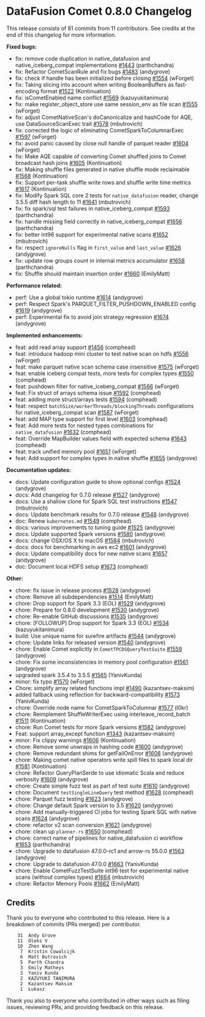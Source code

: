 <!--
Licensed to the Apache Software Foundation (ASF) under one
or more contributor license agreements.  See the NOTICE file
distributed with this work for additional information
regarding copyright ownership.  The ASF licenses this file
to you under the Apache License, Version 2.0 (the
"License"); you may not use this file except in compliance
with the License.  You may obtain a copy of the License at

  http://www.apache.org/licenses/LICENSE-2.0

Unless required by applicable law or agreed to in writing,
software distributed under the License is distributed on an
"AS IS" BASIS, WITHOUT WARRANTIES OR CONDITIONS OF ANY
KIND, either express or implied.  See the License for the
specific language governing permissions and limitations
under the License.
-->

# DataFusion Comet 0.8.0 Changelog

This release consists of 81 commits from 11 contributors. See credits at the end of this changelog for more information.

**Fixed bugs:**

- fix: remove code duplication in native_datafusion and native_iceberg_compat implementations [#1443](https://github.com/apache/datafusion-comet/pull/1443) (parthchandra)
- fix: Refactor CometScanRule and fix bugs [#1483](https://github.com/apache/datafusion-comet/pull/1483) (andygrove)
- fix: check if handle has been initialized before closing [#1554](https://github.com/apache/datafusion-comet/pull/1554) (wForget)
- fix: Taking slicing into account when writing BooleanBuffers as fast-encoding format [#1522](https://github.com/apache/datafusion-comet/pull/1522) (Kontinuation)
- fix: isCometEnabled name conflict [#1569](https://github.com/apache/datafusion-comet/pull/1569) (kazuyukitanimura)
- fix: make register_object_store use same session_env as file scan [#1555](https://github.com/apache/datafusion-comet/pull/1555) (wForget)
- fix: adjust CometNativeScan's doCanonicalize and hashCode for AQE, use DataSourceScanExec trait [#1578](https://github.com/apache/datafusion-comet/pull/1578) (mbutrovich)
- fix: corrected the logic of eliminating CometSparkToColumnarExec [#1597](https://github.com/apache/datafusion-comet/pull/1597) (wForget)
- fix: avoid panic caused by close null handle of parquet reader [#1604](https://github.com/apache/datafusion-comet/pull/1604) (wForget)
- fix: Make AQE capable of converting Comet shuffled joins to Comet broadcast hash joins [#1605](https://github.com/apache/datafusion-comet/pull/1605) (Kontinuation)
- fix: Making shuffle files generated in native shuffle mode reclaimable [#1568](https://github.com/apache/datafusion-comet/pull/1568) (Kontinuation)
- fix: Support per-task shuffle write rows and shuffle write time metrics [#1617](https://github.com/apache/datafusion-comet/pull/1617) (Kontinuation)
- fix: Modify Spark SQL core 2 tests for `native_datafusion` reader, change 3.5.5 diff hash length to 11 [#1641](https://github.com/apache/datafusion-comet/pull/1641) (mbutrovich)
- fix: fix spark/sql test failures in native_iceberg_compat [#1593](https://github.com/apache/datafusion-comet/pull/1593) (parthchandra)
- fix: handle missing field correctly in native_iceberg_compat [#1656](https://github.com/apache/datafusion-comet/pull/1656) (parthchandra)
- fix: better int96 support for experimental native scans [#1652](https://github.com/apache/datafusion-comet/pull/1652) (mbutrovich)
- fix: respect `ignoreNulls` flag in `first_value` and `last_value` [#1626](https://github.com/apache/datafusion-comet/pull/1626) (andygrove)
- fix: update row groups count in internal metrics accumulator [#1658](https://github.com/apache/datafusion-comet/pull/1658) (parthchandra)
- fix: Shuffle should maintain insertion order [#1660](https://github.com/apache/datafusion-comet/pull/1660) (EmilyMatt)

**Performance related:**

- perf: Use a global tokio runtime [#1614](https://github.com/apache/datafusion-comet/pull/1614) (andygrove)
- perf: Respect Spark's PARQUET_FILTER_PUSHDOWN_ENABLED config [#1619](https://github.com/apache/datafusion-comet/pull/1619) (andygrove)
- perf: Experimental fix to avoid join strategy regression [#1674](https://github.com/apache/datafusion-comet/pull/1674) (andygrove)

**Implemented enhancements:**

- feat: add read array support [#1456](https://github.com/apache/datafusion-comet/pull/1456) (comphead)
- feat: introduce hadoop mini cluster to test native scan on hdfs [#1556](https://github.com/apache/datafusion-comet/pull/1556) (wForget)
- feat: make parquet native scan schema case insensitive [#1575](https://github.com/apache/datafusion-comet/pull/1575) (wForget)
- feat: enable iceberg compat tests, more tests for complex types [#1550](https://github.com/apache/datafusion-comet/pull/1550) (comphead)
- feat: pushdown filter for native_iceberg_compat [#1566](https://github.com/apache/datafusion-comet/pull/1566) (wForget)
- feat: Fix struct of arrays schema issue [#1592](https://github.com/apache/datafusion-comet/pull/1592) (comphead)
- feat: adding more struct/arrays tests [#1594](https://github.com/apache/datafusion-comet/pull/1594) (comphead)
- feat: respect `batchSize/workerThreads/blockingThreads` configurations for native_iceberg_compat scan [#1587](https://github.com/apache/datafusion-comet/pull/1587) (wForget)
- feat: add MAP type support for first level [#1603](https://github.com/apache/datafusion-comet/pull/1603) (comphead)
- feat: Add more tests for nested types combinations for `native_datafusion` [#1632](https://github.com/apache/datafusion-comet/pull/1632) (comphead)
- feat: Override MapBuilder values field with expected schema [#1643](https://github.com/apache/datafusion-comet/pull/1643) (comphead)
- feat: track unified memory pool [#1651](https://github.com/apache/datafusion-comet/pull/1651) (wForget)
- feat: Add support for complex types in native shuffle [#1655](https://github.com/apache/datafusion-comet/pull/1655) (andygrove)

**Documentation updates:**

- docs: Update configuration guide to show optional configs [#1524](https://github.com/apache/datafusion-comet/pull/1524) (andygrove)
- docs: Add changelog for 0.7.0 release [#1527](https://github.com/apache/datafusion-comet/pull/1527) (andygrove)
- docs: Use a shallow clone for Spark SQL test instructions [#1547](https://github.com/apache/datafusion-comet/pull/1547) (mbutrovich)
- docs: Update benchmark results for 0.7.0 release [#1548](https://github.com/apache/datafusion-comet/pull/1548) (andygrove)
- doc: Renew `kubernetes.md` [#1549](https://github.com/apache/datafusion-comet/pull/1549) (comphead)
- docs: various improvements to tuning guide [#1525](https://github.com/apache/datafusion-comet/pull/1525) (andygrove)
- docs: Update supported Spark versions [#1580](https://github.com/apache/datafusion-comet/pull/1580) (andygrove)
- docs: change OSX/OS X to macOS [#1584](https://github.com/apache/datafusion-comet/pull/1584) (mbutrovich)
- docs: docs for benchmarking in aws ec2 [#1601](https://github.com/apache/datafusion-comet/pull/1601) (andygrove)
- docs: Update compatibility docs for new native scans [#1657](https://github.com/apache/datafusion-comet/pull/1657) (andygrove)
- doc: Document local HDFS setup [#1673](https://github.com/apache/datafusion-comet/pull/1673) (comphead)

**Other:**

- chore: fix issue in release process [#1528](https://github.com/apache/datafusion-comet/pull/1528) (andygrove)
- chore: Remove all subdependencies [#1514](https://github.com/apache/datafusion-comet/pull/1514) (EmilyMatt)
- chore: Drop support for Spark 3.3 (EOL) [#1529](https://github.com/apache/datafusion-comet/pull/1529) (andygrove)
- chore: Prepare for 0.8.0 development [#1530](https://github.com/apache/datafusion-comet/pull/1530) (andygrove)
- chore: Re-enable GitHub discussions [#1535](https://github.com/apache/datafusion-comet/pull/1535) (andygrove)
- chore: [FOLLOWUP] Drop support for Spark 3.3 (EOL) [#1534](https://github.com/apache/datafusion-comet/pull/1534) (kazuyukitanimura)
- build: Use unique name for surefire artifacts [#1544](https://github.com/apache/datafusion-comet/pull/1544) (andygrove)
- chore: Update links for released version [#1540](https://github.com/apache/datafusion-comet/pull/1540) (andygrove)
- chore: Enable Comet explicitly in `CometTPCDSQueryTestSuite` [#1559](https://github.com/apache/datafusion-comet/pull/1559) (andygrove)
- chore: Fix some inconsistencies in memory pool configuration [#1561](https://github.com/apache/datafusion-comet/pull/1561) (andygrove)
- upgraded spark 3.5.4 to 3.5.5 [#1565](https://github.com/apache/datafusion-comet/pull/1565) (YanivKunda)
- minor: fix typo [#1570](https://github.com/apache/datafusion-comet/pull/1570) (wForget)
- Chore: simplify array related functions impl [#1490](https://github.com/apache/datafusion-comet/pull/1490) (kazantsev-maksim)
- added fallback using reflection for backward-compatibility [#1573](https://github.com/apache/datafusion-comet/pull/1573) (YanivKunda)
- chore: Override node name for CometSparkToColumnar [#1577](https://github.com/apache/datafusion-comet/pull/1577) (l0kr)
- chore: Reimplement ShuffleWriterExec using interleave_record_batch [#1511](https://github.com/apache/datafusion-comet/pull/1511) (Kontinuation)
- chore: Run Comet tests for more Spark versions [#1582](https://github.com/apache/datafusion-comet/pull/1582) (andygrove)
- Feat: support array_except function [#1343](https://github.com/apache/datafusion-comet/pull/1343) (kazantsev-maksim)
- minor: Fix clippy warnings [#1606](https://github.com/apache/datafusion-comet/pull/1606) (Kontinuation)
- chore: Remove some unwraps in hashing code [#1600](https://github.com/apache/datafusion-comet/pull/1600) (andygrove)
- chore: Remove redundant shims for getFailOnError [#1608](https://github.com/apache/datafusion-comet/pull/1608) (andygrove)
- chore: Making comet native operators write spill files to spark local dir [#1581](https://github.com/apache/datafusion-comet/pull/1581) (Kontinuation)
- chore: Refactor QueryPlanSerde to use idiomatic Scala and reduce verbosity [#1609](https://github.com/apache/datafusion-comet/pull/1609) (andygrove)
- chore: Create simple fuzz test as part of test suite [#1610](https://github.com/apache/datafusion-comet/pull/1610) (andygrove)
- chore: Document `testSingleLineQuery` test method [#1628](https://github.com/apache/datafusion-comet/pull/1628) (comphead)
- chore: Parquet fuzz testing [#1623](https://github.com/apache/datafusion-comet/pull/1623) (andygrove)
- chore: Change default Spark version to 3.5 [#1620](https://github.com/apache/datafusion-comet/pull/1620) (andygrove)
- chore: Add manually-triggered CI jobs for testing Spark SQL with native scans [#1624](https://github.com/apache/datafusion-comet/pull/1624) (andygrove)
- chore: refactor v2 scan conversion [#1621](https://github.com/apache/datafusion-comet/pull/1621) (andygrove)
- chore: clean up `planner.rs` [#1650](https://github.com/apache/datafusion-comet/pull/1650) (comphead)
- chore: correct name of pipelines for native_datafusion ci workflow [#1653](https://github.com/apache/datafusion-comet/pull/1653) (parthchandra)
- chore: Upgrade to datafusion 47.0.0-rc1 and arrow-rs 55.0.0 [#1563](https://github.com/apache/datafusion-comet/pull/1563) (andygrove)
- chore: Upgrade to datafusion 47.0.0 [#1663](https://github.com/apache/datafusion-comet/pull/1663) (YanivKunda)
- chore: Enable CometFuzzTestSuite int96 test for experimental native scans (without complex types) [#1664](https://github.com/apache/datafusion-comet/pull/1664) (mbutrovich)
- chore: Refactor Memory Pools [#1662](https://github.com/apache/datafusion-comet/pull/1662) (EmilyMatt)

## Credits

Thank you to everyone who contributed to this release. Here is a breakdown of commits (PRs merged) per contributor.

```
    31	Andy Grove
    11	Oleks V
    10	Zhen Wang
     7	Kristin Cowalcijk
     6	Matt Butrovich
     5	Parth Chandra
     3	Emily Matheys
     3	Yaniv Kunda
     2	KAZUYUKI TANIMURA
     2	Kazantsev Maksim
     1	Łukasz
```

Thank you also to everyone who contributed in other ways such as filing issues, reviewing PRs, and providing feedback on this release.

